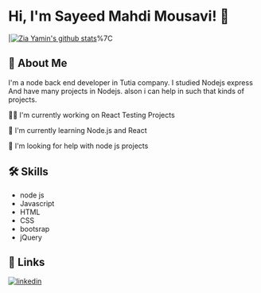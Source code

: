 
# Hi, I'm Sayeed Mahdi Mousavi! 👋
|[![Zia Yamin's github stats](https://github-readme-stats.vercel.app/api?username=SayeedMahdi&count_private=true&show_icons=true&theme=react)](https://github.com/SayeedMahdi/github-readme-stats)%7C

## 🚀 About Me
I'm a node back end  developer in Tutia company. I studied Nodejs express And have many projects in Nodejs.
alson i can help in such that kinds of projects.



👩‍💻 I'm currently working on React Testing Projects

🧠 I'm currently learning Node.js and React

🤔 I'm looking for help with node js projects



## 🛠 Skills
 - node js
 - Javascript
 -  HTML
 -   CSS
 -   bootsrap
 -   jQuery


## 🔗 Links

[![linkedin](https://img.shields.io/badge/linkedin-0A66C2?style=for-the-badge&logo=linkedin&logoColor=white)](https://www.linkedin.com/in/sayeed-mahdi-mousavi-7b4184200)

